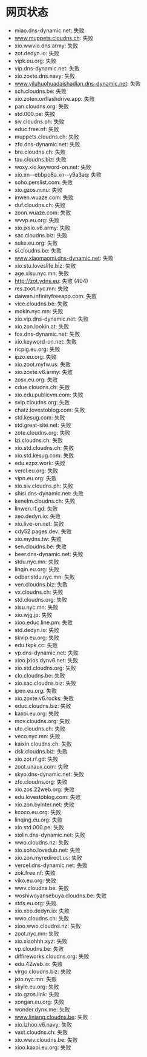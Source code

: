# 网页状态
- miao.dns-dynamic.net: 失败
- www.muppets.cloudns.ch: 失败
- xio.wwvio.dns.army: 失败
- zot.dedyn.io: 失败
- vipk.eu.org: 失败
- vip.dns-dynamic.net: 失败
- xio.zoxte.dns.navy: 失败
- www.yiluhuohuadaishadian.dns-dynamic.net: 失败
- sch.cloudns.be: 失败
- xio.zoten.onflashdrive.app: 失败
- pan.cloudns.org: 失败
- std.000.pe: 失败
- siv.cloudns.ph: 失败
- educ.free.nf: 失败
- muppets.cloudns.ch: 失败
- zfo.dns-dynamic.net: 失败
- bre.cloudns.ch: 失败
- tau.cloudns.biz: 失败
- woxy.xio.keyword-on.net: 失败
- xio.xn--ebbpo8a.xn--y9a3aq: 失败
- soho.perslist.com: 失败
- xio.gzos.rr.nu: 失败
- inwen.wuaze.com: 失败
- duf.cloudns.ch: 失败
- zoon.wuaze.com: 失败
- wvvp.eu.org: 失败
- xio.jxsio.v6.army: 失败
- sac.cloudns.biz: 失败
- suke.eu.org: 失败
- si.cloudns.be: 失败
- www.xiaomaomi.dns-dynamic.net: 失败
- xio.stu.loveslife.biz: 失败
- age.xisu.nyc.mn: 失败
- http://zot.ydns.eu: 失败 (404)
- res.zoot.nyc.mn: 失败
- daiwen.infinityfreeapp.com: 失败
- vice.cloudns.be: 失败
- mokin.nyc.mn: 失败
- xio.vip.dns-dynamic.net: 失败
- xio.zon.lookin.at: 失败
- fox.dns-dynamic.net: 失败
- xio.keyword-on.net: 失败
- ricpig.eu.org: 失败
- ipzo.eu.org: 失败
- xio.zoot.myfw.us: 失败
- xio.zoxte.v6.army: 失败
- zosx.eu.org: 失败
- cdue.cloudns.ch: 失败
- xio.edu.publicvm.com: 失败
- svip.cloudns.org: 失败
- chatz.lovestoblog.com: 失败
- std.kesug.com: 失败
- std.great-site.net: 失败
- zote.cloudns.org: 失败
- lzi.cloudns.ch: 失败
- xio.std.cloudns.ch: 失败
- xio.std.kesug.com: 失败
- edu.ezpz.work: 失败
- vercl.eu.org: 失败
- vipn.eu.org: 失败
- xio.siv.cloudns.ph: 失败
- shisi.dns-dynamic.net: 失败
- kenelm.cloudns.ch: 失败
- linwen.rf.gd: 失败
- xeo.dedyn.io: 失败
- xio.live-on.net: 失败
- cdy52.pages.dev: 失败
- xio.mydns.tw: 失败
- sen.cloudns.be: 失败
- beer.dns-dynamic.net: 失败
- stdu.nyc.mn: 失败
- linqin.eu.org: 失败
- odbar.stdu.nyc.mn: 失败
- ven.cloudns.biz: 失败
- vx.cloudns.ch: 失败
- std.cloudns.org: 失败
- xisu.nyc.mn: 失败
- xio.wjg.jp: 失败
- xioo.educ.line.pm: 失败
- std.dedyn.io: 失败
- skvip.eu.org: 失败
- edu.tkpk.cc: 失败
- vp.dns-dynamic.net: 失败
- xioo.jxios.dynv6.net: 失败
- xio.std.cloudns.org: 失败
- clo.cloudns.be: 失败
- xio.sac.cloudns.biz: 失败
- ipen.eu.org: 失败
- xio.zoxte.v6.rocks: 失败
- educ.cloudns.biz: 失败
- kaxoi.eu.org: 失败
- mov.cloudns.org: 失败
- uto.cloudns.ch: 失败
- veco.nyc.mn: 失败
- kaixin.cloudns.ch: 失败
- dsk.cloudns.biz: 失败
- xio.zot.rf.gd: 失败
- zoot.unaux.com: 失败
- skyo.dns-dynamic.net: 失败
- zfo.cloudns.org: 失败
- xio.zos.22web.org: 失败
- edu.lovestoblog.com: 失败
- xio.zon.byinter.net: 失败
- kcoco.eu.org: 失败
- linqing.eu.org: 失败
- xio.std.000.pe: 失败
- xiolin.dns-dynamic.net: 失败
- wwo.cloudns.nz: 失败
- xio.soho.lovedub.net: 失败
- xio.zon.myredirect.us: 失败
- vercel.dns-dynamic.net: 失败
- zok.free.nf: 失败
- viko.eu.org: 失败
- wwv.cloudns.be: 失败
- woshiwoyansebuya.cloudns.be: 失败
- stds.eu.org: 失败
- xio.xeo.dedyn.io: 失败
- wwo.cloudns.ch: 失败
- xioo.wwo.cloudns.nz: 失败
- zoot.nyc.mn: 失败
- xio.xiaohhh.xyz: 失败
- vp.cloudns.be: 失败
- diffireworks.cloudns.org: 失败
- edu.42web.io: 失败
- virgo.cloudns.biz: 失败
- jxio.nyc.mn: 失败
- skyle.eu.org: 失败
- xio.gzos.link: 失败
- xongan.eu.org: 失败
- wonder.dynx.me: 失败
- www.liniang.cloudns.be: 失败
- xio.lzhoo.v6.navy: 失败
- vast.cloudns.ch: 失败
- xio.wwv.cloudns.be: 失败
- xioo.kaxoi.eu.org: 失败
